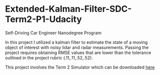 # Extended-Kalman-Filter-SDC-Term2-P1-Udacity

Self-Driving Car Engineer Nanodegree Program

In this project I utilized a kalman filter to estimate the state of a moving object of interest with noisy lidar and radar measurements. Passing the project requires obtaining RMSE values that are lower than the tolerance outlined in the project rubric (.11,.11,.52,.52).

This project involves the Term 2 Simulator which can be downloaded [here](https://github.com/udacity/self-driving-car-sim/releases)

